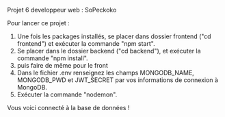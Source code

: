 Projet 6 developpeur web : SoPeckoko

Pour lancer ce projet : 

1. Une fois les packages installés, se placer dans dossier frontend ("cd frontend") et exécuter la commande "npm start".
2. Se placer dans le dossier backend ("cd backend"), et exécuter la commande "npm install".
3. puis faire de même pour le front 
4. Dans le fichier .env renseignez les champs MONGODB_NAME, MONGODB_PWD et JWT_SECRET par vos informations de connexion à MongoDB.
5. Exécuter la commande "nodemon".



 Vous voici connecté à la base de données !